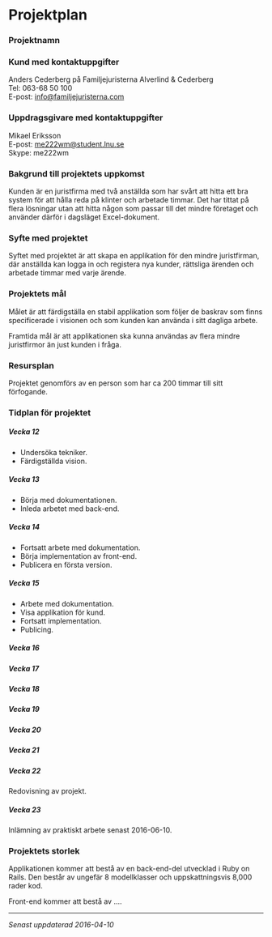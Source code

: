 # Projektplan

### Projektnamn


### Kund med kontaktuppgifter
Anders Cederberg på Familjejuristerna Alverlind & Cederberg <br>
Tel: 063-68 50 100 <br>
E-post: info@familjejuristerna.com

### Uppdragsgivare med kontaktuppgifter
Mikael Eriksson <br>
E-post: me222wm@student.lnu.se <br>
Skype: me222wm

### Bakgrund till projektets uppkomst
Kunden är en juristfirma med två anställda som har svårt att hitta ett bra system för att hålla reda på klinter och arbetade timmar. Det har tittat på flera lösningar utan att hitta någon som passar till det mindre företaget och använder därför i dagsläget Excel-dokument.

### Syfte med projektet
Syftet med projektet är att skapa en applikation för den mindre juristfirman, där anställda kan logga in och registera nya kunder, rättsliga ärenden och arbetade timmar med varje ärende.

### Projektets mål
Målet är att färdigställa en stabil applikation som följer de baskrav som finns specificerade i visionen  och som kunden kan använda i sitt dagliga arbete.

Framtida mål är att applikationen ska kunna användas av flera mindre juristfirmor än just kunden i fråga.

### Resursplan
Projektet genomförs av en person som har ca 200 timmar till sitt förfogande.

### Tidplan för projektet
##### Vecka 12
* Undersöka tekniker.
* Färdigställda vision.

##### Vecka 13
* Börja med dokumentationen.
* Inleda arbetet med back-end.

##### Vecka 14
* Fortsatt arbete med dokumentation.
* Börja implementation av front-end.
* Publicera en första version.

##### Vecka 15
* Arbete med dokumentation.
* Visa applikation för kund.
* Fortsatt implementation.
* Publicing.  

##### Vecka 16

##### Vecka 17

##### Vecka 18

##### Vecka 19

##### Vecka 20

##### Vecka 21

##### Vecka 22
Redovisning av projekt.
##### Vecka 23
Inlämning av praktiskt arbete senast 2016-06-10.

### Projektets storlek
Applikationen kommer att bestå av en back-end-del utvecklad i Ruby on Rails. Den består av ungefär 8 modellklasser och uppskattningsvis 8,000 rader kod.

Front-end kommer att bestå av ....

***
*Senast uppdaterad 2016-04-10*
